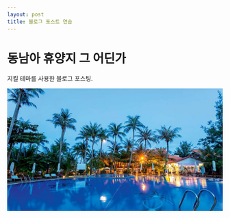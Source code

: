 ```yaml
---
layout: post
title: 블로그 포스트 연습
---
```


# 동남아 휴양지 그 어딘가 

지킬 테마를 사용한 블로그 포스팅.

![동남아 휴양지 리조트 그림](/images/VNSDESSOLE_HAMT-DEssole-main-1024x582.jpg)
